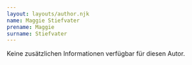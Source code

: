 ```yaml
---
layout: layouts/author.njk
name: Maggie Stiefvater
prename: Maggie
surname: Stiefvater
---
```

Keine zusätzlichen Informationen verfügbar für diesen Autor.
